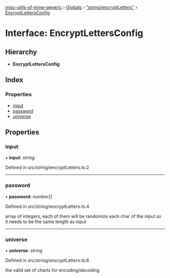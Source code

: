 [misc-utils-of-mine-generic](../README.md) › [Globals](../globals.md) › ["string/encryptLetters"](../modules/_string_encryptletters_.md) › [EncryptLettersConfig](_string_encryptletters_.encryptlettersconfig.md)

# Interface: EncryptLettersConfig

## Hierarchy

* **EncryptLettersConfig**

## Index

### Properties

* [input](_string_encryptletters_.encryptlettersconfig.md#input)
* [password](_string_encryptletters_.encryptlettersconfig.md#password)
* [universe](_string_encryptletters_.encryptlettersconfig.md#universe)

## Properties

###  input

• **input**: *string*

Defined in src/string/encryptLetters.ts:2

___

###  password

• **password**: *number[]*

Defined in src/string/encryptLetters.ts:4

array of integers, each of them will be randomize each char of the input so it needs to be the same length as input

___

###  universe

• **universe**: *string*

Defined in src/string/encryptLetters.ts:6

the valid set of charts for encoding/decoding
